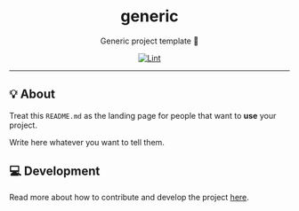 <h1 align="center">generic</h1>

<div align="center">

Generic project template 👤

[![Lint](https://github.com/quickplates/generic/actions/workflows/lint.yaml/badge.svg)](https://github.com/quickplates/generic/actions/workflows/lint.yaml)

</div>

---

## 💡 About

Treat this `README.md` as the landing page for people
that want to **use** your project.

Write here whatever you want to tell them.

## 💻 Development

Read more about how to contribute and develop the project
[here](https://github.com/quickplates/generic/blob/main/CONTRIBUTING.md).
